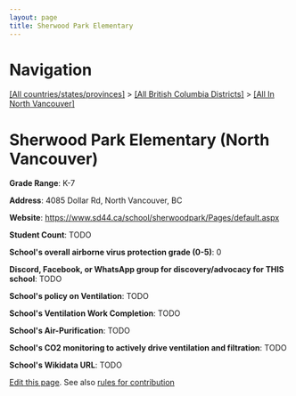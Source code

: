 ```yaml
---
layout: page
title: Sherwood Park Elementary
---
```

# Navigation

[[All countries/states/provinces]](../../..) > [[All British Columbia Districts]](../..) > [[All In North Vancouver]](..)

# Sherwood Park Elementary (North Vancouver)

**Grade Range**: K-7

**Address**: 4085 Dollar Rd, North Vancouver, BC

**Website**: <https://www.sd44.ca/school/sherwoodpark/Pages/default.aspx>

**Student Count**: TODO

**School's overall airborne virus protection grade (0-5)**: 0

**Discord, Facebook, or WhatsApp group for discovery/advocacy for THIS school**: TODO

**School's policy on Ventilation**: TODO

**School's Ventilation Work Completion**: TODO

**School's Air-Purification**: TODO

**School's CO2 monitoring to actively drive ventilation and filtration**: TODO

**School's Wikidata URL**: TODO


[Edit this page](https://github.com/ventilate-schools/BC/edit/main/./North_Vancouver/Sherwood_Park_Elementary.md). See also [rules for contribution](../../../contribution-rules/)